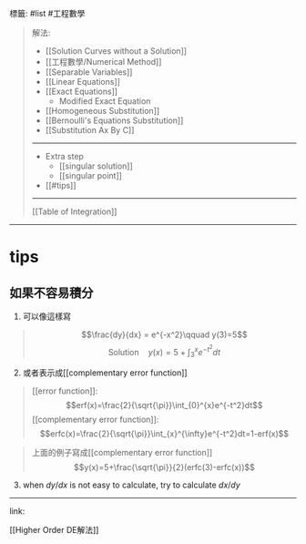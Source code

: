 標籤: #list #工程數學 

> 解法: 
> 
> - [[Solution Curves without a Solution]]
> - [[工程數學/Numerical Method]]
> - [[Separable Variables]]
> - [[Linear Equations]]
> - [[Exact Equations]]
>   - Modified Exact Equation
> - [[Homogeneous Substitution]]
> - [[Bernoulli's Equations Substitution]]
> - [[Substitution Ax By C]]
> ---
> - Extra step
>   - [[singular solution]]
>   - [[singular point]]
> - [[#tips]]
> ---
> [[Table of Integration]]

---

# tips

## 如果不容易積分

1. 可以像這樣寫

> $$\frac{dy}{dx} = e^{-x^2}\qquad y(3)=5$$
> $$\text{Solution}\quad y(x)=5+\int_{3}^{x}e^{-t^2}dt$$

2. 或者表示成[[complementary error function]]

> [[error function]]: 
> $$erf(x)=\frac{2}{\sqrt{\pi}}\int_{0}^{x}e^{-t^2}dt$$
> [[complementary error function]]: 
> $$erfc(x)=\frac{2}{\sqrt{\pi}}\int_{x}^{\infty}e^{-t^2}dt=1-erf(x)$$

> 上面的例子寫成[[complementary error function]]
> $$y(x)=5+\frac{\sqrt{\pi}}{2}(erfc(3)-erfc(x))$$

3. when $dy/dx$ is not easy to calculate, try to calculate $dx/dy$


---

link:

[[Higher Order DE解法]]